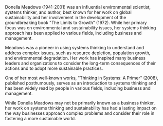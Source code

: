 Donella Meadows (1941-2001) was an influential environmental scientist, systems thinker, and author, best known for her work on global sustainability and her involvement in the development of the groundbreaking book "The Limits to Growth" (1972). While her primary focus was on environmental and sustainability issues, her systems thinking approach has been applied to various fields, including business and management.

Meadows was a pioneer in using systems thinking to understand and address complex issues, such as resource depletion, population growth, and environmental degradation. Her work has inspired many business leaders and organizations to consider the long-term consequences of their actions and to adopt more sustainable practices.

One of her most well-known works, "Thinking in Systems: A Primer" (2008), published posthumously, serves as an introduction to systems thinking and has been widely read by people in various fields, including business and management.

While Donella Meadows may not be primarily known as a business thinker, her work on systems thinking and sustainability has had a lasting impact on the way businesses approach complex problems and consider their role in fostering a more sustainable world.

<!-- Keywords -->

<!-- /Keywords -->
